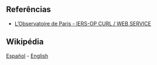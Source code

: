 
## Referências

* [L’Observatoire de Paris - IERS-OP CURL / WEB SERVICE](https://hpiers.obspm.fr/eop-pc/index.php?index=webservice&lang=en)

## Wikipédia

[Español](https://es.wikipedia.org/wiki/Servicio_Internacional_de_Rotaci%C3%B3n_de_la_Tierra_y_Sistemas_de_Referencia) - [English](https://en.wikipedia.org/wiki/International_Earth_Rotation_and_Reference_Systems_Service)